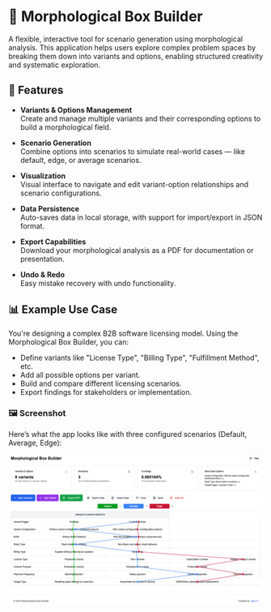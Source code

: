 # 🧠 Morphological Box Builder

A flexible, interactive tool for scenario generation using morphological analysis. This application helps users explore complex problem spaces by breaking them down into variants and options, enabling structured creativity and systematic exploration.

## 🚀 Features

- **Variants & Options Management**  
  Create and manage multiple variants and their corresponding options to build a morphological field.

- **Scenario Generation**  
  Combine options into scenarios to simulate real-world cases — like default, edge, or average scenarios.

- **Visualization**  
  Visual interface to navigate and edit variant-option relationships and scenario configurations.

- **Data Persistence**  
  Auto-saves data in local storage, with support for import/export in JSON format.

- **Export Capabilities**  
  Download your morphological analysis as a PDF for documentation or presentation.

- **Undo & Redo**  
  Easy mistake recovery with undo functionality.

## 📊 Example Use Case

You're designing a complex B2B software licensing model. Using the Morphological Box Builder, you can:

- Define variants like "License Type", "Billing Type", "Fulfillment Method", etc.
- Add all possible options per variant.
- Build and compare different licensing scenarios.
- Export findings for stakeholders or implementation.

### 🖼️ Screenshot

Here’s what the app looks like with three configured scenarios (Default, Average, Edge):

![Screenshot with scenarios](screenshot.png)
